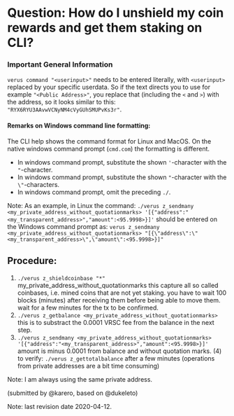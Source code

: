 # Question: How do I unshield my coin rewards and get them staking on CLI?

### Important General Information

`verus command "<userinput>"` needs to be entered literally, with `<userinput>` replaced by your specific userdata. So if the text directs you to use for example `"<Public Address>"`, you replace that (including the `<` and `>`) with the address,
so it looks similar to this: `"RYX6RYU3AAvwVCNyNM4cVyGUhSMUPvKs3r"`.

#### Remarks on Windows command line formatting:

The CLI help shows the command format for Linux and MacOS. On the native windows command prompt (`cmd.com`) the formatting is different.
* In windows command prompt, substitute the shown `'`-character with the `"`-character.
* In windows command prompt, substitute the shown `"`-character with the `\"`-characters.
* In windows command prompt, omit the preceding `./`.

Note: As an example, in Linux the command:
`./verus z_sendmany <my_private_address_without_quotationmarks> '[{"address":"<my_transparent_address>","amount":<95.9998>}]'`
should be entered on the Windows command prompt as:
`verus z_sendmany <my_private_address_without_quotationmarks> "[{\"address\":\"<my_transparent_address>\",\"amount\":<95.9998>}]"`


## Procedure:
1) `./verus z_shieldcoinbase "*"` my_private_address_without_quotationmarks
this capture all so called coinbases, i.e. mined coins that are not yet staking.
you have to wait 100 blocks (minutes) after receiving them before being able to move them.
wait for a few minutes for the tx to be confirmed.
2) `./verus z_getbalance <my_private_address_without_quotationmarks>` this is to substract the 0.0001 VRSC fee from the balance in the next step.
3) `./verus z_sendmany <my_private_address_without_quotationmarks> '[{"address":"<my_transparent_address>","amount":<95.9998>}]'`
amount is minus 0.0001 from balance and without quotation marks.
(4) to verify: `./verus z_gettotalbalance`
after a few minutes (operations from private addresses are a bit time consuming)

Note: I am always using the same private address.

(submitted by @karero, based on @dukeleto)

Note: last revision date 2020-04-12.
